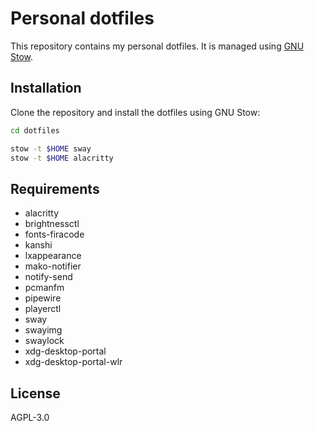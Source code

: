 # Personal dotfiles

This repository contains my personal dotfiles. It is managed using
[GNU Stow](https://www.gnu.org/software/stow/).

## Installation

Clone the repository and install the dotfiles using GNU Stow:

```bash
cd dotfiles

stow -t $HOME sway
stow -t $HOME alacritty
```

## Requirements

- alacritty
- brightnessctl
- fonts-firacode
- kanshi
- lxappearance
- mako-notifier
- notify-send
- pcmanfm
- pipewire
- playerctl
- sway
- swayimg
- swaylock
- xdg-desktop-portal
- xdg-desktop-portal-wlr

## License

AGPL-3.0
